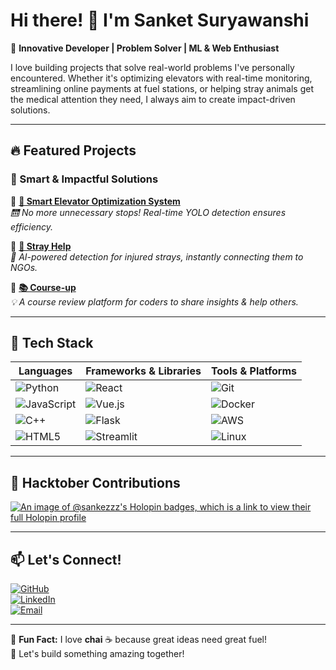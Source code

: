 # Hi there! 👋 I'm Sanket Suryawanshi  

🚀 **Innovative Developer | Problem Solver | ML & Web Enthusiast**  

I love building projects that solve real-world problems I've personally encountered. Whether it's optimizing elevators with real-time monitoring, streamlining online payments at fuel stations, or helping stray animals get the medical attention they need, I always aim to create impact-driven solutions.  

---

## 🔥 Featured Projects  
### 🚀 Smart & Impactful Solutions  
🔹 **[🚦 Smart Elevator Optimization System](https://github.com/sankezzz/Elevator-Optimization)**  
   *🛗 No more unnecessary stops! Real-time YOLO detection ensures efficiency.*  

🔹 **[🐾 Stray Help](https://github.com/sankezzz/StrayAid-ML)**  
   *🤖 AI-powered detection for injured strays, instantly connecting them to NGOs.*  

🔹 **[📚 Course-up](https://github.com/sankezzz/COURSE-UP)**  
   *💡 A course review platform for coders to share insights & help others.*  

---

## 🚀 Tech Stack  
| **Languages** | **Frameworks & Libraries** | **Tools & Platforms** |
|--------------|-------------------------|---------------------|
| ![Python](https://img.shields.io/badge/Python-3776AB?style=for-the-badge&logo=python&logoColor=white) | ![React](https://img.shields.io/badge/React-61DAFB?style=for-the-badge&logo=react&logoColor=black) | ![Git](https://img.shields.io/badge/Git-F05032?style=for-the-badge&logo=git&logoColor=white) |
| ![JavaScript](https://img.shields.io/badge/JavaScript-F7DF1E?style=for-the-badge&logo=javascript&logoColor=black) | ![Vue.js](https://img.shields.io/badge/Vue.js-4FC08D?style=for-the-badge&logo=vuedotjs&logoColor=white) | ![Docker](https://img.shields.io/badge/Docker-2496ED?style=for-the-badge&logo=docker&logoColor=white) |
| ![C++](https://img.shields.io/badge/C++-00599C?style=for-the-badge&logo=cplusplus&logoColor=white) | ![Flask](https://img.shields.io/badge/Flask-000000?style=for-the-badge&logo=flask&logoColor=white) | ![AWS](https://img.shields.io/badge/AWS-232F3E?style=for-the-badge&logo=amazonaws&logoColor=white) |
| ![HTML5](https://img.shields.io/badge/HTML5-E34F26?style=for-the-badge&logo=html5&logoColor=white) | ![Streamlit](https://img.shields.io/badge/Streamlit-FF4B4B?style=for-the-badge&logo=streamlit&logoColor=white) | ![Linux](https://img.shields.io/badge/Linux-FCC624?style=for-the-badge&logo=linux&logoColor=black) |

---

## 🎉 Hacktober Contributions  
[![An image of @sankezzz's Holopin badges, which is a link to view their full Holopin profile](https://holopin.me/sankezzz)](https://holopin.io/@sankezzz)  

---

## 📫 Let's Connect!  
[![GitHub](https://img.shields.io/badge/GitHub-181717?style=for-the-badge&logo=github&logoColor=white)](https://github.com/sankezzz)  
[![LinkedIn](https://img.shields.io/badge/LinkedIn-0A66C2?style=for-the-badge&logo=linkedin&logoColor=white)](https://www.linkedin.com/in/sanket-suryawanshi/)  
[![Email](https://img.shields.io/badge/Email-D14836?style=for-the-badge&logo=gmail&logoColor=white)](mailto:your.email@example.com)  

---

💙 **Fun Fact:** I love **chai** ☕ because great ideas need great fuel!  
🚀 Let's build something amazing together!  
